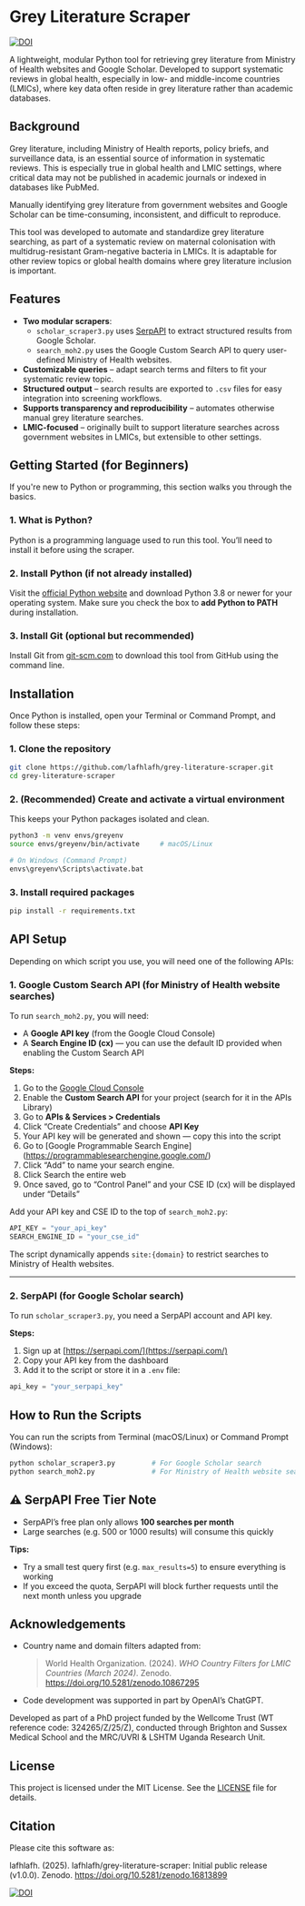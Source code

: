 # Grey Literature Scraper

[![DOI](https://zenodo.org/badge/DOI/10.5281/zenodo.16813899.svg)](https://doi.org/10.5281/zenodo.16813899)


A lightweight, modular Python tool for retrieving grey literature from Ministry of Health websites and Google Scholar. Developed to support systematic reviews in global health, especially in low- and middle-income countries (LMICs), where key data often reside in grey literature rather than academic databases.

## Background

Grey literature, including Ministry of Health reports, policy briefs, and surveillance data, is an essential source of information in systematic reviews. This is especially true in global health and LMIC settings, where critical data may not be published in academic journals or indexed in databases like PubMed.

Manually identifying grey literature from government websites and Google Scholar can be time-consuming, inconsistent, and difficult to reproduce.

This tool was developed to automate and standardize grey literature searching, as part of a systematic review on maternal colonisation with multidrug-resistant Gram-negative bacteria in LMICs. It is adaptable for other review topics or global health domains where grey literature inclusion is important.

## Features

- **Two modular scrapers**:
  - `scholar_scraper3.py` uses [SerpAPI](https://serpapi.com/) to extract structured results from Google Scholar.
  - `search_moh2.py` uses the Google Custom Search API to query user-defined Ministry of Health websites.
- **Customizable queries** – adapt search terms and filters to fit your systematic review topic.
- **Structured output** – search results are exported to `.csv` files for easy integration into screening workflows.
- **Supports transparency and reproducibility** – automates otherwise manual grey literature searches.
- **LMIC-focused** – originally built to support literature searches across government websites in LMICs, but extensible to other settings.

## Getting Started (for Beginners)

If you're new to Python or programming, this section walks you through the basics.

### 1. What is Python?

Python is a programming language used to run this tool. You’ll need to install it before using the scraper.

### 2. Install Python (if not already installed)

Visit the [official Python website](https://www.python.org/downloads/) and download Python 3.8 or newer for your operating system. Make sure you check the box to **add Python to PATH** during installation.

### 3. Install Git (optional but recommended)

Install Git from [git-scm.com](https://git-scm.com/) to download this tool from GitHub using the command line.

## Installation

Once Python is installed, open your Terminal or Command Prompt, and follow these steps:

### 1. Clone the repository

```bash
git clone https://github.com/lafhlafh/grey-literature-scraper.git
cd grey-literature-scraper
```

### 2. (Recommended) Create and activate a virtual environment

This keeps your Python packages isolated and clean.

```bash
python3 -m venv envs/greyenv
source envs/greyenv/bin/activate     # macOS/Linux

# On Windows (Command Prompt)
envs\greyenv\Scripts\activate.bat
```

### 3. Install required packages

```bash
pip install -r requirements.txt
```

## API Setup

Depending on which script you use, you will need one of the following APIs:

### 1. Google Custom Search API (for Ministry of Health website searches)

To run `search_moh2.py`, you will need:
- A **Google API key** (from the Google Cloud Console)
- A **Search Engine ID (cx)** — you can use the default ID provided when enabling the Custom Search API

**Steps:**

1. Go to the [Google Cloud Console](https://console.cloud.google.com/)
2. Enable the **Custom Search API** for your project (search for it in the APIs Library)
3. Go to **APIs & Services > Credentials**
4. Click “Create Credentials” and choose **API Key**
5. Your API key will be generated and shown — copy this into the script
6. Go to [Google Programmable Search Engine] (https://programmablesearchengine.google.com/)
7. Click “Add” to name your search engine. 
8. Click Search the entire web 
9. Once saved, go to “Control Panel” and your CSE ID (cx) will be displayed under “Details”

Add your API key and CSE ID to the top of `search_moh2.py`:

```python
API_KEY = "your_api_key"
SEARCH_ENGINE_ID = "your_cse_id"
```

The script dynamically appends `site:{domain}` to restrict searches to Ministry of Health websites.

---

### 2. SerpAPI (for Google Scholar search)

To run `scholar_scraper3.py`, you need a SerpAPI account and API key.

**Steps:**

1. Sign up at [https://serpapi.com/](https://serpapi.com/)
2. Copy your API key from the dashboard
3. Add it to the script or store it in a `.env` file:

```python
api_key = "your_serpapi_key"
```

## How to Run the Scripts

You can run the scripts from Terminal (macOS/Linux) or Command Prompt (Windows):

```bash
python scholar_scraper3.py         # For Google Scholar search
python search_moh2.py              # For Ministry of Health website search
```

## ⚠️ SerpAPI Free Tier Note

- SerpAPI’s free plan only allows **100 searches per month**
- Large searches (e.g. 500 or 1000 results) will consume this quickly

**Tips:**

- Try a small test query first (e.g. `max_results=5`) to ensure everything is working
- If you exceed the quota, SerpAPI will block further requests until the next month unless you upgrade

## Acknowledgements

- Country name and domain filters adapted from:

  > World Health Organization. (2024). *WHO Country Filters for LMIC Countries (March 2024)*. Zenodo. https://doi.org/10.5281/zenodo.10867295

- Code development was supported in part by OpenAI’s ChatGPT.

Developed as part of a PhD project funded by the Wellcome Trust (WT reference code: 324265/Z/25/Z), conducted through Brighton and Sussex Medical School and the MRC/UVRI & LSHTM Uganda Research Unit.

## License

This project is licensed under the MIT License. See the [LICENSE](LICENSE) file for details.

## Citation


Please cite this software as:

lafhlafh. (2025). lafhlafh/grey-literature-scraper: Initial public release (v1.0.0). Zenodo. https://doi.org/10.5281/zenodo.16813899


[![DOI](https://zenodo.org/badge/DOI/10.5281/zenodo.16813899.svg)](https://doi.org/10.5281/zenodo.16813899)


